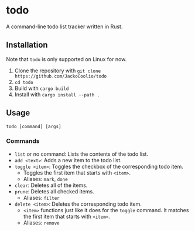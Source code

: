 # todo

A command-line todo list tracker written in Rust.

## Installation
Note that `todo` is only supported on Linux for now.
1. Clone the repository with `git clone https://github.com/JackoCoolio/todo`
2. `cd todo`
3. Build with `cargo build`
4. Install with `cargo install --path .`

## Usage
`todo [command] [args]`
### Commands
- `list` or no command: Lists the contents of the todo list.
- `add <text>`: Adds a new item to the todo list.
- `toggle <item>`: Toggles the checkbox of the corresponding todo item.
  - Toggles the first item that starts with `<item>`.
  - Aliases: `mark`, `done`
- `clear`: Deletes all of the items.
- `prune`: Deletes all checked items.
  - Aliases: `filter`
- `delete <item>`: Deletes the corresponding todo item.
  - `<item>` functions just like it does for the `toggle` command. It matches the first item that starts with `<item>`.
  - Aliases: `remove`
